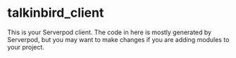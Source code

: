 # talkinbird_client

This is your Serverpod client. The code in here is mostly generated by
Serverpod, but you may want to make changes if you are adding modules to your
project.

